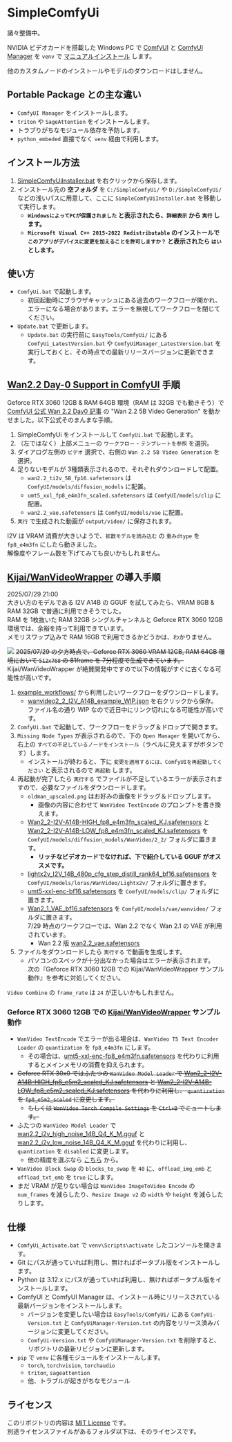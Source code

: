 ﻿# SimpleComfyUi

諸々整備中。

NVIDIA ビデオカードを搭載した Windows PC で [ComfyUI](https://github.com/comfyanonymous/ComfyUI) と [ComfyUI Manager](https://github.com/Comfy-Org/ComfyUI-Manager) を `venv` で [マニュアルインストール](https://github.com/comfyanonymous/ComfyUI?tab=readme-ov-file#manual-install-windows-linux) します。

他のカスタムノードのインストールやモデルのダウンロードはしません。

## Portable Package との主な違い

- `ComfyUI Manager` をインストールします。
- `triton` や `SageAttention` をインストールします。
- トラブりがちなモジュール依存を予防します。
- `python_embeded` 直接でなく `venv` 経由で利用します。

## インストール方法

1. [SimpleComfyUiInstaller.bat](https://github.com/Zuntan03/SimpleComfyUi/raw/main/SimpleComfyUi/SimpleComfyUiInstaller.bat?ver=0) を右クリックから保存します。
2. インストール先の **空フォルダ** を `C:/SimpleComfyUi/` や `D:/SimpleComfyUi/` などの浅いパスに用意して、ここに `SimpleComfyUiInstaller.bat` を移動して実行します。
	- **`WindowsによってPCが保護されました` と表示されたら、`詳細表示` から `実行` します。**
	- **`Microsoft Visual C++ 2015-2022 Redistributable` のインストールで `このアプリがデバイスに変更を加えることを許可しますか？` と表示されたら `はい` とします。**

## 使い方

- `ComfyUi.bat` で起動します。
	- 初回起動時にブラウザキャッシュにある過去のワークフローが開かれ、エラーになる場合があります。エラーを無視してワークフローを閉じてください。
- `Update.bat` で更新します。
	- `Update.bat` の実行前に `EasyTools/ComfyUi/` にある `ComfyUi_LatestVersion.bat` や `ComfyUiManager_LatestVersion.bat` を実行しておくと、その時点での最新リリースバージョンに更新できます。

## [Wan2.2 Day-0 Support in ComfyUI](https://blog.comfy.org/p/wan22-day-0-support-in-comfyui) 手順

Geforce RTX 3060 12GB & RAM 64GB 環境（RAM は 32GB でも動きそう）で [ComfyUI 公式 Wan 2.2 Day0 記事](https://blog.comfy.org/p/wan22-day-0-support-in-comfyui) の "Wan 2.2 5B Video Generation" を動かせました。以下公式そのまんまな手順。

1. SimpleComfyUi をインストールして `ComfyUi.bat` で起動します。
2. （左ではなく）上部メニューの `ワークフロー` - `テンプレートを参照` を選択。
3. ダイアログ左側の `ビデオ` 選択で、右側の `Wan 2.2 5B Video Generation` を選択。
4. 足りないモデルが 3種類表示されるので、それぞれダウンロードして配置。
	- `wan2.2_ti2v_5B_fp16.safetensors` は `ComfyUI/models/diffusion_models` に配置。
	- `umt5_xxl_fp8_e4m3fn_scaled.safetensors` は `ComfyUI/models/clip` に配置。
	- `wan2.2_vae.safetensors` は `ComfyUI/models/vae` に配置。
5. `実行` で生成された動画が `output/video/` に保存されます。

I2V は VRAM 消費が大きいようで、`拡散モデルを読み込む` の `重みdtype` を `fp8_e4m3fn` にしたら動きました。  
解像度やフレーム数を下げてみても良いかもしれません。

## [Kijai/WanVideoWrapper](https://github.com/kijai/ComfyUI-WanVideoWrapper) の導入手順

2025/07/29 21:00  
大きい方のモデルである I2V A14B の GGUF を試してみたら、VRAM 8GB & RAM 32GB で普通に利用できそうでした。  
RAM を 1枚抜いた RAM 32GB シングルチャンネルと Geforce RTX 3060 12GB 環境では、余裕を持って利用できています。  
メモリスワップ込みで RAM 16GB で利用できるかどうかは、わかりません。

![](https://yyy.wpx.jp/2025/07/20250729-Wan22Day1-Q4Q3.webp)
~~2025/07/29 の夕方時点で、Geforce RTX 3060 VRAM 12GB, RAM 64GB 環境において `512x768` の 81frame を 7分程度で生成できています。~~  
Kijai/WanVideoWrapper が絶賛開発中ですので以下の情報がすぐに古くなる可能性が高いです。

1. [example_workflows/](https://github.com/kijai/ComfyUI-WanVideoWrapper/tree/main/example_workflows) から利用したいワークフローをダウンロードします。
	- [wanvideo2_2_I2V_A14B_example_WIP.json](https://github.com/kijai/ComfyUI-WanVideoWrapper/raw/refs/heads/main/example_workflows/wanvideo2_2_I2V_A14B_example_WIP.json) を右クリックから保存。  
	ファイル名の通り WIP なので近日中にリンク切れになる可能性が高いです。
2. `ComfyUi.bat` で起動して、ワークフローをドラッグ＆ドロップで開きます。
3. `Missing Node Types` が表示されるので、下の `Open Manager` を開いてから、右上の `すべての不足しているノードをインストール`（ラベルに見えますがボタンです）します。
	- インストールが終わると、下に `変更を適用するには、ComfyUIを再起動してください` と表示されるので `再起動` します。
4. 再起動が完了したら `実行する` でファイルが不足しているエラーが表示されますので、必要なファイルをダウンロードします。
	- `oldman_upscaled.png` はお好みの画像をドラッグ＆ドロップします。
		- 画像の内容に合わせて `WanVideo TextEncode` のプロンプトを書き換えます。
	- [Wan2_2-I2V-A14B-HIGH_fp8_e4m3fn_scaled_KJ.safetensors](https://huggingface.co/Kijai/WanVideo_comfy_fp8_scaled/resolve/main/I2V/Wan2_2-I2V-A14B-HIGH_fp8_e4m3fn_scaled_KJ.safetensors) と [Wan2_2-I2V-A14B-LOW_fp8_e4m3fn_scaled_KJ.safetensors](https://huggingface.co/Kijai/WanVideo_comfy_fp8_scaled/resolve/main/I2V/Wan2_2-I2V-A14B-LOW_fp8_e4m3fn_scaled_KJ.safetensors) を `ComfyUI/models/diffusion_models/WanVideo/2_2/` フォルダに置きます。
		- **リッチなビデオカードでなければ、下で紹介している GGUF がオススメです。**
	- [lightx2v_I2V_14B_480p_cfg_step_distill_rank64_bf16.safetensors](https://huggingface.co/Kijai/WanVideo_comfy/resolve/main/Lightx2v/lightx2v_I2V_14B_480p_cfg_step_distill_rank64_bf16.safetensors) を `ComfyUI/models/loras/WanVideo/Lightx2v/` フォルダに置きます。
	- [umt5-xxl-enc-bf16.safetensors](https://huggingface.co/Kijai/WanVideo_comfy/resolve/main/umt5-xxl-enc-bf16.safetensors) を `ComfyUI/models/clip/` フォルダに置きます。
	- [Wan2_1_VAE_bf16.safetensors](https://huggingface.co/Kijai/WanVideo_comfy/resolve/main/Wan2_1_VAE_bf16.safetensors) を `ComfyUI/models/vae/wanvideo/` フォルダに置きます。  
	7/29 時点のワークフローでは、Wan 2.2 でなく Wan 2.1 の VAE が利用されています。
		- Wan 2.2 版 [wan2.2_vae.safetensors](https://huggingface.co/Comfy-Org/Wan_2.2_ComfyUI_Repackaged/resolve/main/split_files/vae/wan2.2_vae.safetensors)
5. ファイルをダウンロードしたら `実行する` で動画を生成します。
	- パソコンのスペックが十分出なかった場合はエラーが表示されます。  
	次の『Geforce RTX 3060 12GB での Kijai/WanVideoWrapper サンプル動作』を参考に対処してください。

`Video Combine` の `frame_rate` は `24` が正しいかもしれません。

### Geforce RTX 3060 12GB での [Kijai/WanVideoWrapper](https://github.com/kijai/ComfyUI-WanVideoWrapper) サンプル動作

- `WanVideo TextEncode` でエラーが出る場合は、`WanVideo T5 Text Encoder Loader` の `quantization` を `fp8_e4m3fn` にします。
	- その場合は、[umt5-xxl-enc-fp8_e4m3fn.safetensors](https://huggingface.co/Kijai/WanVideo_comfy/resolve/main/umt5-xxl-enc-fp8_e4m3fn.safetensors) を代わりに利用するとメインメモリの消費を抑えられます。
- ~~Geforce RTX 30x0 ではふたつの `WanVideo Model Loader` で [Wan2_2-I2V-A14B-HIGH_fp8_e5m2_scaled_KJ.safetensors](https://huggingface.co/Kijai/WanVideo_comfy_fp8_scaled/resolve/main/I2V/Wan2_2-I2V-A14B-HIGH_fp8_e5m2_scaled_KJ.safetensors) と [Wan2_2-I2V-A14B-LOW_fp8_e5m2_scaled_KJ.safetensors](https://huggingface.co/Kijai/WanVideo_comfy_fp8_scaled/resolve/main/I2V/Wan2_2-I2V-A14B-LOW_fp8_e5m2_scaled_KJ.safetensors) を代わりに利用し、 `quantization` を `fp8_e5m2_scaled` に変更します。~~
	- ~~もしくは `WanVideo Torch Compile Settings` を `Ctrl+B` でミュートします。~~
- ふたつの `WanVideo Model Loader` で [wan2.2_i2v_high_noise_14B_Q4_K_M.gguf](https://huggingface.co/bullerwins/Wan2.2-I2V-A14B-GGUF/resolve/main/wan2.2_i2v_high_noise_14B_Q4_K_M.gguf) と [wan2.2_i2v_low_noise_14B_Q4_K_M.gguf](https://huggingface.co/bullerwins/Wan2.2-I2V-A14B-GGUF/resolve/main/wan2.2_i2v_low_noise_14B_Q4_K_M.gguf) を代わりに利用し、 `quantization` を `disabled` に変更します。
	- 他の精度を選ぶなら [こちら](https://huggingface.co/bullerwins/Wan2.2-I2V-A14B-GGUF) から。
- `WanVideo Block Swap` の `blocks_to_swap` を `40` に、`offload_img_emb` と `offload_txt_emb` を `true` にします。
- まだ VRAM が足りない場合は `WanVideo ImageToVideo Encode` の `num_frames` を減らしたり、`Resize Image v2` の `width` や `height` を減らしたりします。

## 仕様

- `ComfyUi_Activate.bat` で `venv\Scripts\activate` したコンソールを開きます。
- Git にパスが通っていれば利用し、無ければポータブル版をインストールします。
- Python は 3.12.x にパスが通っていれば利用し、無ければポータブル版をインストールします。
- ComfyUI と ComfyUI Manager は、インストール時にリリースされている最新バージョンをインストールします。
	- バージョンを変更したい場合は `EasyTools/ComfyUi/` にある `ComfyUi-Version.txt` と `ComfyUiManager-Version.txt` の内容をリリース済みバージョンに変更してください。
	- `ComfyUi-Version.txt` や `ComfyUiManager-Version.txt` を削除すると、リポジトリの最新リビジョンに更新します。
- `pip` で `venv` に各種モジュールをインストールします。
	- `torch`, `torchvision`, `torchaudio`
	- `triton`, `sageattention`
	- 他、トラブルが起きがちなモジュール

<!-- ## トラブルシューティング -->

## ライセンス

このリポジトリの内容は [MIT License](./LICENSE.txt) です。  
別途ライセンスファイルがあるフォルダ以下は、そのライセンスです。
